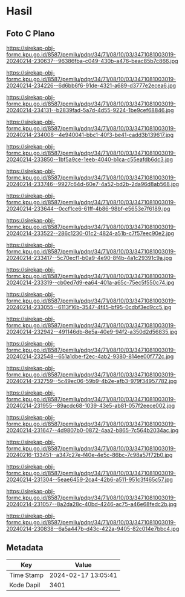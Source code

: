 # Hasil

## Foto C Plano

https://sirekap-obj-formc.kpu.go.id/8587/pemilu/pdpr/34/71/08/10/03/3471081003019-20240214-230637--96386fba-c049-430b-a476-beac85b7c866.jpg

https://sirekap-obj-formc.kpu.go.id/8587/pemilu/pdpr/34/71/08/10/03/3471081003019-20240214-234226--6d6bb6f6-91de-4321-a689-d3777e2ecea6.jpg

https://sirekap-obj-formc.kpu.go.id/8587/pemilu/pdpr/34/71/08/10/03/3471081003019-20240214-234131--b2839fad-5a7d-4d55-9224-1be9cef68846.jpg

https://sirekap-obj-formc.kpu.go.id/8587/pemilu/pdpr/34/71/08/10/03/3471081003019-20240214-234008--4e940041-bbc1-40f3-be41-cadd3b139617.jpg

https://sirekap-obj-formc.kpu.go.id/8587/pemilu/pdpr/34/71/08/10/03/3471081003019-20240214-233850--1bf5a9ce-1eeb-4040-b1ca-c55eafdb6dc3.jpg

https://sirekap-obj-formc.kpu.go.id/8587/pemilu/pdpr/34/71/08/10/03/3471081003019-20240214-233746--9927c64d-60e7-4a52-bd2b-2da96d8ab568.jpg

https://sirekap-obj-formc.kpu.go.id/8587/pemilu/pdpr/34/71/08/10/03/3471081003019-20240214-233644--0ccf1ce6-61ff-4b86-98bf-e5653e7f6189.jpg

https://sirekap-obj-formc.kpu.go.id/8587/pemilu/pdpr/34/71/08/10/03/3471081003019-20240214-233522--286c1230-01c2-4824-a51b-c7f57eec90e2.jpg

https://sirekap-obj-formc.kpu.go.id/8587/pemilu/pdpr/34/71/08/10/03/3471081003019-20240214-233417--5c70ecf1-b0a9-4e90-8f4b-4a1c29391c9a.jpg

https://sirekap-obj-formc.kpu.go.id/8587/pemilu/pdpr/34/71/08/10/03/3471081003019-20240214-233319--cb0ed7d9-ea64-401a-a65c-75ec5f550c74.jpg

https://sirekap-obj-formc.kpu.go.id/8587/pemilu/pdpr/34/71/08/10/03/3471081003019-20240214-233055--6113f16b-3547-4f45-bf95-0cdbf3ed9cc5.jpg

https://sirekap-obj-formc.kpu.go.id/8587/pemilu/pdpr/34/71/08/10/03/3471081003019-20240214-232942--491146db-8e5a-40e9-94f2-a350d2d56835.jpg

https://sirekap-obj-formc.kpu.go.id/8587/pemilu/pdpr/34/71/08/10/03/3471081003019-20240214-232548--651a1dbe-f2ec-4ab2-9380-814ee00f772c.jpg

https://sirekap-obj-formc.kpu.go.id/8587/pemilu/pdpr/34/71/08/10/03/3471081003019-20240214-232759--5c49ec06-59b9-4b2e-afb3-979f34957782.jpg

https://sirekap-obj-formc.kpu.go.id/8587/pemilu/pdpr/34/71/08/10/03/3471081003019-20240214-231955--89acdc68-1039-43e5-ab81-057f2eece002.jpg

https://sirekap-obj-formc.kpu.go.id/8587/pemilu/pdpr/34/71/08/10/03/3471081003019-20240214-231647--4d9807b0-0872-4aa2-b865-7c564b2034ac.jpg

https://sirekap-obj-formc.kpu.go.id/8587/pemilu/pdpr/34/71/08/10/03/3471081003019-20240216-133451--a347c27e-f40e-4e5c-86bc-7c98a57f72b0.jpg

https://sirekap-obj-formc.kpu.go.id/8587/pemilu/pdpr/34/71/08/10/03/3471081003019-20240214-231304--5eae6459-2ca4-42b6-a511-951c3f465c57.jpg

https://sirekap-obj-formc.kpu.go.id/8587/pemilu/pdpr/34/71/08/10/03/3471081003019-20240214-231057--8a2da28c-40bd-4246-ac75-a46e68fedc2b.jpg

https://sirekap-obj-formc.kpu.go.id/8587/pemilu/pdpr/34/71/08/10/03/3471081003019-20240214-230838--6a5a447b-d43c-422a-9405-82c014e7bbc4.jpg


## Metadata

| Key        | Value               |
| ---------- | ------------------- |
| Time Stamp | 2024-02-17 13:05:41 |
| Kode Dapil | 3401                |



